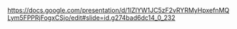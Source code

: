 https://docs.google.com/presentation/d/1lZIYW1JC5zF2vRYRMyHpxefnMQLym5FPPRjFogxCSjo/edit#slide=id.g274bad6dc14_0_232